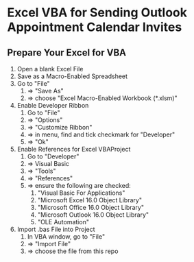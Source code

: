 # Excel VBA for Sending Outlook Appointment Calendar Invites

## Prepare Your Excel for VBA

1. Open a blank Excel File
1. Save as a Macro-Enabled Spreadsheet
1. Go to "File"
    1. => "Save As"
    1. => choose "Excel Macro-Enabled Workbook (*.xlsm)"
1. Enable Developer Ribbon
    1. Go to "File"
    1. => "Options"
    1. => "Customize Ribbon"
    1. => in menu, find and tick checkmark for "Developer"
    1. => "Ok"
1. Enable References for Excel VBAProject
    1. Go to "Developer"
    1. => Visual Basic
    1. => "Tools"
    1. => "References"
    1. => ensure the following are checked:
        1. "Visual Basic For Applications"
        1. "Microsoft Excel 16.0 Object Library"
        1. "Microsoft Office 16.0 Object Library"
        1. "Microsoft Outlook 16.0 Object Library"
        1. "OLE Automation"
1. Import .bas File into Project
    1. In VBA window, go to "File"
    1. => "Import File"
    1. => choose the file from this repo
